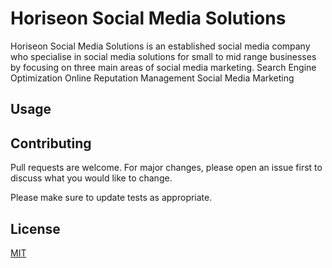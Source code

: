 # Horiseon Social Media Solutions

Horiseon Social Media Solutions is an established social media company who specialise in social media solutions for small to mid range businesses by focusing on three main areas of social media marketing.
Search Engine Optimization
Online Reputation Management
Social Media Marketing






## Usage



## Contributing
Pull requests are welcome. For major changes, please open an issue first to discuss what you would like to change.

Please make sure to update tests as appropriate.

## License
[MIT](https://choosealicense.com/licenses/mit/)